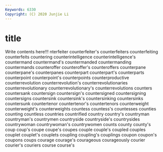 ```yaml
---
Keywords: 6330
Copyright: (C) 2020 Junjie Li
---
```


# title

Write contents here!!!
nterfeiter 
counterfeiter's
counterfeiters 
counterfeiting 
counterfeits 
countering 
counterintelligence 
counterintelligence's 
countermand 
countermand's 
countermanded 
countermanding
countermands 
counteroffer 
counteroffer's 
counteroffers 
counterpane 
counterpane's 
counterpanes 
counterpart 
counterpart's 
counterparts
counterpoint 
counterpoint's 
counterpoints 
counterproductive 
counterrevolution 
counterrevolution's 
counterrevolutionaries 
counterrevolutionary 
counterrevolutionary's 
counterrevolutions
counters 
countersank 
countersign 
countersign's 
countersigned 
countersigning 
countersigns 
countersink 
countersink's 
countersinking
countersinks 
countersunk 
countertenor 
countertenor's 
countertenors 
counterweight 
counterweight's 
counterweights 
countess 
countess's
countesses 
counties 
counting 
countless 
countries 
countrified 
country 
country's 
countryman 
countryman's
countrymen 
countryside 
countryside's 
countrysides 
countrywoman 
countrywoman's 
countrywomen 
counts 
county 
county's
coup 
coup's 
coupe 
coupe's 
coupes 
couple 
couple's 
coupled 
couples 
couplet
couplet's 
couplets 
coupling 
coupling's 
couplings 
coupon 
coupon's 
coupons 
coups 
courage
courage's 
courageous 
courageously 
courier 
courier's 
couriers 
course 
course's 
